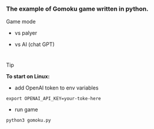 ### The example of Gomoku game written in python.
Game mode
- vs palyer
- vs AI (chat GPT)

  #
> [!TIP]
> **To start on Linux:**
- add OpenAI token to env variables
```shell
export OPENAI_API_KEY=your-toke-here
```

- run game
```shell
python3 gomoku.py
```
